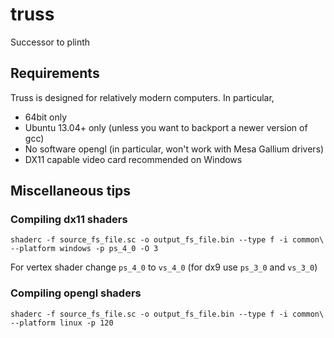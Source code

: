 # truss
Successor to plinth

## Requirements
Truss is designed for relatively modern computers. In particular,
- 64bit only
- Ubuntu 13.04+ only (unless you want to backport a newer version of gcc)
- No software opengl (in particular, won't work with Mesa Gallium drivers)
- DX11 capable video card recommended on Windows

## Miscellaneous tips

### Compiling dx11 shaders
```
shaderc -f source_fs_file.sc -o output_fs_file.bin --type f -i common\ --platform windows -p ps_4_0 -O 3
```
For vertex shader change `ps_4_0` to `vs_4_0`
(for dx9 use `ps_3_0` and `vs_3_0`)

### Compiling opengl shaders
```
shaderc -f source_fs_file.sc -o output_fs_file.bin --type f -i common\ --platform linux -p 120
```